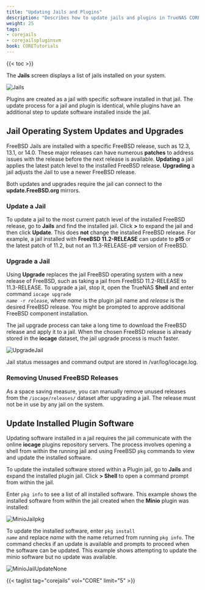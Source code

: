 ```yaml
---
title: "Updating Jails and Plugins"
description: "Describes how to update jails and plugins in TrueNAS CORE."
weight: 25
tags:
- corejails
- corejailspluginsvm
book: CORETutorials
---
```


{{< toc >}}

The **Jails** screen displays a list of jails installed on your system.

![Jails](/images/CORE/Jails/Jails.png "Jails List")

Plugins are created as a jail with specific software installed in that jail.
The update process for a jail and plugin is identical, while plugins have an additional step to update software installed inside the jail.

## Jail Operating System Updates and Upgrades

FreeBSD Jails are installed with a specific FreeBSD release, such as 12.3, 13.1, or 14.0.
These major releases can have numerous **patches** to address issues with the release before the next release is available.
**Updating** a jail applies the latest patch level to the installed FreeBSD release.
**Upgrading** a jail adjusts the Jail to use a newer FreeBSD release.

Both updates and upgrades require the jail can connect to the **update.FreeBSD.org** mirrors.

### Update a Jail

To update a jail to the most current patch level of the installed FreeBSD release, go to **Jails** and find the installed jail. Click **>** to expand the jail and then click **Update**.
This does **not** change the installed FreeBSD release.
For example, a jail installed with **FreeBSD 11.2-RELEASE** can update to **p15** or the latest patch of 11.2, but not an 11.3-RELEASE-p# version of FreeBSD.

### Upgrade a Jail

Using **Upgrade** replaces the jail FreeBSD operating system with a new release of FreeBSD, such as taking a jail from FreeBSD 11.2-RELEASE to 11.3-RELEASE.
To upgrade a jail, stop it, open the TrueNAS **Shell** and enter command <code>iocage upgrade <i>name</i> -r <i>release</i></code>, where *name* is the plugin jail name and *release* is the desired FreeBSD release.
You might be prompted to approve additional FreeBSD component installation.

The jail upgrade process can take a long time to download the FreeBSD release and apply it to a jail.
When the chosen FreeBSD release is already stored in the **iocage** dataset, the jail upgrade process is much faster.

![UpgradeJail](/images/CORE/Jails/JailsUpgrade.png "Jail Upgrade Example")

Jail status messages and command output are stored in <file>/var/log/iocage.log</file>.

### Removing Unused FreeBSD Releases

As a space saving measure, you can manually remove unused releases from the `/iocage/releases/` dataset after upgrading a jail.
The release must not be in use by any jail on the system.

## Update Installed Plugin Software

Updating software installed in a jail requires the jail communicate with the online **iocage** plugins repository servers.
The process involves opening a shell from within the running jail and using FreeBSD `pkg` commands to view and update the installed software.

To update the installed software stored within a Plugin jail, go to **Jails** and expand the installed plugin jail.
Click **> Shell** to open a command prompt from within the jail.

Enter `pkg info` to see a list of all installed software.
This example shows the installed software from within the jail created when the **Minio** plugin was installed:

![MinioJailpkg](/images/CORE/Jails/MinioJailpkg.png "Minio Jail Software")

To update the installed software, enter <code>pkg install <i>name</i></code> and replace *name* with the name returned from running `pkg info`.
The command checks if an update is available and prompts to proceed when the software can be updated.
This example shows attempting to update the minio software but no update was available.

![MinioJailUpdateNone](/images/CORE/Jails/MinioJailUpdateNone.png "Minio Jail: no update available")

{{< taglist tag="corejails" vol="CORE" limit="5" >}}
